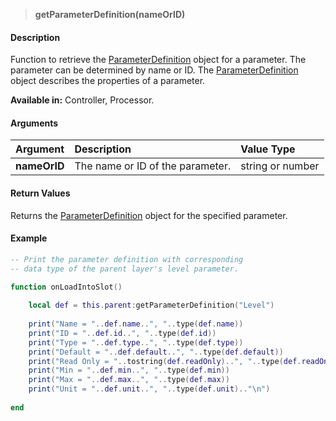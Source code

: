 >**getParameterDefinition(nameOrID)**

#### Description

Function to retrieve the [ParameterDefinition](./ParameterDefinition.md) object for a parameter. The parameter can be determined by name or ID. The [ParameterDefinition](./ParameterDefinition.md) object describes the properties of a parameter.

**Available in:** Controller, Processor.

#### Arguments

|Argument|Description|Value Type|
|:-|:-|:-|
|**nameOrID**|The name or ID of the parameter.|string or number|

#### Return Values

Returns the [ParameterDefinition](./ParameterDefinition.md) object for the specified parameter.

#### Example

```lua
-- Print the parameter definition with corresponding
-- data type of the parent layer's level parameter.

function onLoadIntoSlot()
  
    local def = this.parent:getParameterDefinition("Level")
  
    print("Name = "..def.name..", "..type(def.name))
    print("ID = "..def.id..", "..type(def.id))
    print("Type = "..def.type..", "..type(def.type))
    print("Default = "..def.default..", "..type(def.default))
    print("Read Only = "..tostring(def.readOnly)..", "..type(def.readOnly))
    print("Min = "..def.min..", "..type(def.min))
    print("Max = "..def.max..", "..type(def.max))
    print("Unit = "..def.unit..", "..type(def.unit).."\n")
  
end
```
